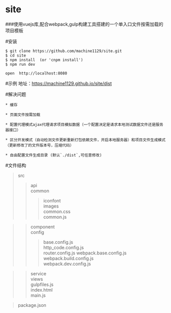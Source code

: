 # site
###使用vuejs库,配合webpack,gulp构建工具搭建的一个单入口文件按需加载的项目模板

#安装
```
$ git clone https://github.com/machine1129/site.git
$ cd site
$ npm install  (or 'cnpm install')
$ npm run dev

open  http://localhost:8080
```
#示例
地址：https://machine1129.github.io/site/dist

#解决问题
```
* 缓存

* 页面文件按需加载

* 配置代理模式ajax代理请求项目模拟数据（一个配置决定是请求本地测试数据文件还是服务器接口）

* 区分开发模式（自动检测文件更新重新打包依赖文件，开启本地服务器）和项目文件生成模式（更新修改了的文件版本号，压缩代码）

* 自由配置文件生成目录 (默认`./dist`,可任意修改)
```

#文件结构
>src 
>>api  
>>common  
>>>iconfont  
>>>images  
>>>common.css  
>>>common.js  

>>component  
>>config  
>>>base.config.js  
>>>http_code.config.js  
>>>router.config.js 
>>>webpack.base.config.js  
>>>webpack.build.config.js  
>>>webpack.dev.config.js  

>>service  
>>views  
>>gulpfiles.js  
>>index.html  
>>main.js  

>package.json  
